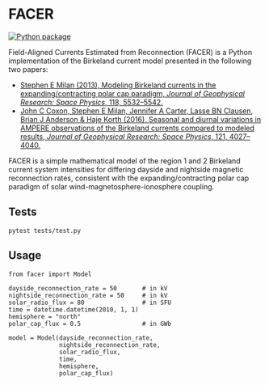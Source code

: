 # FACER

[![Python package](https://github.com/johncoxon/birkeland-model/actions/workflows/test.yml/badge.svg)](https://github.com/johncoxon/birkeland-model/actions/workflows/test.yml)

Field-Aligned Currents Estimated from Reconnection (FACER) is a Python implementation of the Birkeland current model presented in the following two papers:
- [Stephen E Milan (2013), Modeling Birkeland currents in the expanding/contracting polar cap paradigm, _Journal of Geophysical Research: Space Physics_, 118, 5532–5542.](https://doi.org/10.1002/jgra.50)
- [John C Coxon, Stephen E Milan, Jennifer A Carter, Lasse BN Clausen, Brian J Anderson & Haje Korth (2016). Seasonal and diurnal variations in AMPERE observations of the Birkeland currents compared to modeled results, _Journal of Geophysical Research: Space Physics_, 121, 4027–4040.](https://doi.org/10.1002/2015JA022050)

FACER is a simple mathematical model of the region 1 and 2 Birkeland current system intensities for differing dayside and nightside magnetic reconnection rates, consistent with the expanding/contracting polar cap paradigm of solar wind-magnetosphere-ionosphere coupling.

## Tests

```
pytest tests/test.py
```

## Usage

```
from facer import Model

dayside_reconnection_rate = 50       # in kV
nightside_reconnection_rate = 50     # in kV
solar_radio_flux = 80                # in SFU
time = datetime.datetime(2010, 1, 1)
hemisphere = "north"
polar_cap_flux = 0.5                 # in GWb

model = Model(dayside_reconnection_rate,
              nightside_reconnection_rate,
              solar_radio_flux,
              time,
              hemisphere,
              polar_cap_flux)
```
